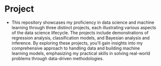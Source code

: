 # Project

- This repository showcases my proficiency in data science and machine learning through three distinct projects, each illustrating various aspects of the data science lifecycle. The projects include demonstrations of regression analysis, classification models, and Bayesian analysis and inference. By exploring these projects, you'll gain insights into my comprehensive approach to handling data and building machine learning models, emphasizing my practical skills in solving real-world problems through data-driven methodologies.

